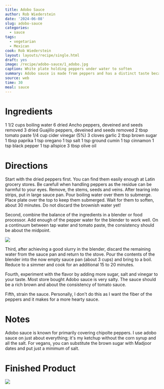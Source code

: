 ```yaml
---
title: Adobo Sauce
author: Rob Wiederstein
date: '2024-06-08'
slug: adobo-sauce
categories:
  - sauce
tags:
  - vegetarian
  - Mexican
cook: Rob Wiederstein
layout: layouts/recipe/single.html
draft: yes
image: /recipe/adobo-sauce/1_adobo.jpg
caption: White plate holding peppers under water to soften
summary: Adobo sauce is made from peppers and has a distinct taste because of the Ancho pepper.
source: web
time: 30
meal: sauce
---
```


# Ingredients

1 1/2 cups boiling water
6 dried Ancho peppers, deveined and seeds removed
3 dried Guajillo peppers, deveined and seeds removed
2 tbsp tomato paste
1/4 cup cider vinegar (5%)
3 cloves garlic
2 tbsp brown sugar
1 tbsp paprika
1 tsp oregano
1 tsp salt
1 tsp ground cumin
1 tsp cinnamon
1 tsp black pepper
1 tsp allspice
3 tbsp olive oil

# Directions

Start with the dried peppers first. You can find them easily enough at Latin grocery stores.  Be carefull when handling peppers as the residue can be harmful to your eyes.  Remove, the stems, seeds and veins. After tearing into strips, put in large sauce pan.  Pour boiling water over them to submerge.  Place plate over the top to keep them submerged.  Wait for them to soften, about 30 minutes. Do not discard the brownish water yet!

Second, combine the balance of the ingredients in a blender or food processor. Add enough of the pepper water for the blender to work well. On a continuum between tap water and tomato paste, the consistency should be about the midpoint. 

![](/recipe/adobo-sauce/2_adobo.jpg)

Third, after achieving a good slurry in the blender, discard the remaining water from the sauce pan and return to the stove.  Pour the contents of the blender into the now empty sauce pan (about 3 cups) and bring to a boil. Reduce to a simmer and cook for an additional 15 to 20 minutes.

Fourth, experiment with the flavor by adding more sugar, salt and vinegar to your taste.  Most store bought Adobo sauce is very salty. The sauce should be a rich brown and about the consistency of tomato sauce.

Fifth, strain the sauce.  Personally, I don't do this as I want the fiber of the peppers and it makes for a more hearty sauce.

# Notes

Adobo sauce is known for primarily covering chipolte peppers.  I use adobo sauce on just about everything; it's my ketchup without the corn syrup and all the salt. For vegans, you can substitute the brown sugar with Madjoor dates and put just a minimum of salt. 

# Finished Product

![](/recipe/adobo-sauce/3_adobo.jpg)